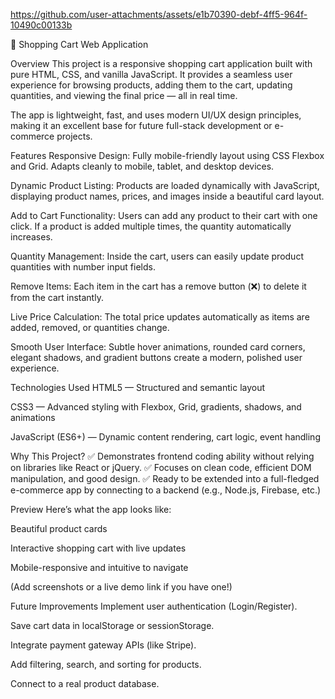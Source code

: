 https://github.com/user-attachments/assets/e1b70390-debf-4ff5-964f-10490c00133b


🛒 Shopping Cart Web Application

Overview
This project is a responsive shopping cart application built with pure HTML, CSS, and vanilla JavaScript.
It provides a seamless user experience for browsing products, adding them to the cart, updating quantities, and viewing the final price — all in real time.

The app is lightweight, fast, and uses modern UI/UX design principles, making it an excellent base for future full-stack development or e-commerce projects.

Features
Responsive Design:
Fully mobile-friendly layout using CSS Flexbox and Grid. Adapts cleanly to mobile, tablet, and desktop devices.

Dynamic Product Listing:
Products are loaded dynamically with JavaScript, displaying product names, prices, and images inside a beautiful card layout.

Add to Cart Functionality:
Users can add any product to their cart with one click. If a product is added multiple times, the quantity automatically increases.

Quantity Management:
Inside the cart, users can easily update product quantities with number input fields.

Remove Items:
Each item in the cart has a remove button (❌) to delete it from the cart instantly.

Live Price Calculation:
The total price updates automatically as items are added, removed, or quantities change.

Smooth User Interface:
Subtle hover animations, rounded card corners, elegant shadows, and gradient buttons create a modern, polished user experience.

Technologies Used
HTML5 — Structured and semantic layout

CSS3 — Advanced styling with Flexbox, Grid, gradients, shadows, and animations

JavaScript (ES6+) — Dynamic content rendering, cart logic, event handling

Why This Project?
✅ Demonstrates frontend coding ability without relying on libraries like React or jQuery.
✅ Focuses on clean code, efficient DOM manipulation, and good design.
✅ Ready to be extended into a full-fledged e-commerce app by connecting to a backend (e.g., Node.js, Firebase, etc.)

Preview
Here’s what the app looks like:

Beautiful product cards

Interactive shopping cart with live updates

Mobile-responsive and intuitive to navigate

(Add screenshots or a live demo link if you have one!)

Future Improvements
Implement user authentication (Login/Register).

Save cart data in localStorage or sessionStorage.

Integrate payment gateway APIs (like Stripe).

Add filtering, search, and sorting for products.

Connect to a real product database.
